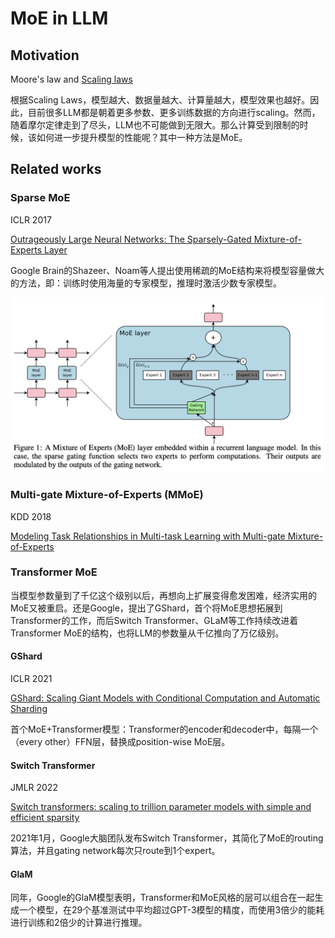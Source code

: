 # MoE in LLM

## Motivation

Moore's law and [Scaling laws](Scaling%20laws.md)

根据Scaling Laws，模型越大、数据量越大、计算量越大，模型效果也越好。因此，目前很多LLM都是朝着更多参数、更多训练数据的方向进行scaling。然而，随着摩尔定律走到了尽头，LLM也不可能做到无限大。那么计算受到限制的时候，该如何进一步提升模型的性能呢？其中一种方法是MoE。


## Related works

### Sparse MoE

ICLR 2017

[Outrageously Large Neural Networks: The Sparsely-Gated Mixture-of-Experts Layer](https://openreview.net/forum?id=B1ckMDqlg) 

Google Brain的Shazeer、Noam等人提出使用稀疏的MoE结构来将模型容量做大的方法，即：训练时使用海量的专家模型，推理时激活少数专家模型。

![](../../../../Attachments/4.%20Artificial%20intelligence/2.%20Approaches/Artificial%20neural%20network/Large%20language%20model/MoE/IMG-20240212100316566.png)

### Multi-gate Mixture-of-Experts (MMoE)

KDD 2018

[Modeling Task Relationships in Multi-task Learning with Multi-gate Mixture-of-Experts](https://dl.acm.org/doi/10.1145/3219819.3220007)


### Transformer MoE

当模型参数量到了千亿这个级别以后，再想向上扩展变得愈发困难，经济实用的MoE又被重启。还是Google，提出了GShard，首个将MoE思想拓展到Transformer的工作，而后Switch Transformer、GLaM等工作持续改进着Transformer MoE的结构，也将LLM的参数量从千亿推向了万亿级别。

#### GShard

ICLR 2021

[GShard: Scaling Giant Models with Conditional Computation and Automatic Sharding](https://openreview.net/forum?id=qrwe7XHTmYb)

首个MoE+Transformer模型：Transformer的encoder和decoder中，每隔一个（every other）FFN层，替换成position-wise MoE层。

#### Switch Transformer

JMLR 2022

[Switch transformers: scaling to trillion parameter models with simple and efficient sparsity](https://dl.acm.org/doi/abs/10.5555/3586589.3586709)

2021年1月，Google大脑团队发布Switch Transformer，其简化了MoE的routing算法，并且gating network每次只route到1个expert。

#### GlaM


同年，Google的GlaM模型表明，Transformer和MoE风格的层可以组合在一起生成一个模型，在29个基准测试中平均超过GPT-3模型的精度，而使用3倍少的能耗进行训练和2倍少的计算进行推理。